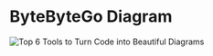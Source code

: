 # ByteByteGo Diagram

![Top 6 Tools to Turn Code into Beautiful Diagrams](https://ngte-superbed.oss-cn-beijing.aliyuncs.com/uPic/wEXtWwcCdNqt.webp)

